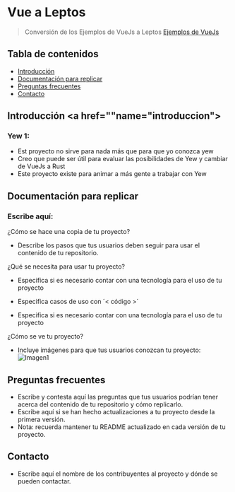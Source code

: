 # Vue a Leptos
> Conversión de los Ejemplos de VueJs a Leptos [Ejemplos de VueJs](https://vuejs.org/examples/#hello-world)

## Tabla de contenidos
* [Introducción](#introduccion)
* [Documentación para replicar](#replicar)
* [Preguntas frecuentes](#preguntas)
* [Contacto](#contacto)

## Introducción <a href=""name="introduccion"></a> 
  ### Yew 1:
  - Est proyecto no sirve para nada más que para que yo conozca yew
  - Creo que puede ser útil para evaluar las posibilidades de Yew y cambiar de VueJs a Rust
  - Este proyecto existe para animar a más gente a trabajar con Yew


## Documentación para replicar <a name="replicar"></a> 
  ### Escribe aquí:
  ¿Cómo se hace una copia de tu proyecto?
  - Describe los pasos que tus usuarios deben seguir para usar el contenido de  tu repositorio.

  ¿Qué se necesita para usar tu proyecto?
  - Especifica si es necesario contar con una tecnología para el uso de tu proyecto
  - Especifica casos de uso con ´< código >´

  - Especifica si es necesario contar con una tecnología para el uso de tu proyecto

  ¿Cómo se ve tu proyecto?
  - Incluye imágenes para que tus usuarios conozcan tu proyecto:
  ![Imagen1](https://user-images.githubusercontent.com/69361149/160888732-44fef9de-b60b-43e3-ba1e-1bf1ae004b52.png)

## Preguntas frecuentes <a name="preguntas"></a> 
- Escribe y contesta aquí las preguntas que tus usuarios podrían tener acerca del contenido de tu repositorio y cómo replicarlo.
- Escribe aquí si se han hecho actualizaciones a tu proyecto desde la primera versión.
- Nota: recuerda mantener tu README actualizado en cada versión de tu proyecto.

## Contacto 
- Escribe aquí el nombre de los contribuyentes al proyecto y dónde se pueden contactar.
